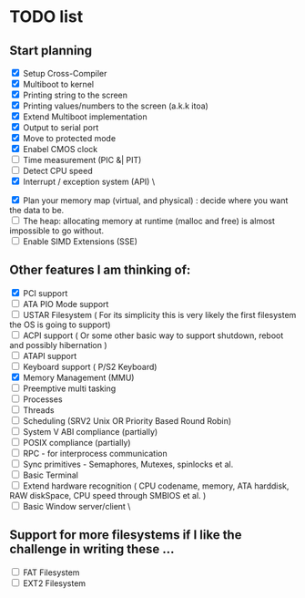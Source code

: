 # TODO list 
## Start planning
<input type="checkbox" checked/> Setup Cross-Compiler \
<input type="checkbox" checked/> Multiboot to kernel \
<input type="checkbox" checked/> Printing string to the screen \
<input type="checkbox" checked/> Printing values/numbers to the screen (a.k.k itoa) \
<input type="checkbox" checked/> Extend Multiboot implementation \
<input type="checkbox" checked/> Output to serial port \
<input type="checkbox" checked/> Move to protected mode \
<input type="checkbox" checked/> Enabel CMOS clock \
<input type="checkbox" /> Time measurement (PIC &| PIT) \
<input type="checkbox" /> Detect CPU speed \
<input type="checkbox" checked/> Interrupt / exception system (API) \

<input type="checkbox" checked/> Plan your memory map (virtual, and physical) : decide where you want the data to be. \
<input type="checkbox" /> The heap: allocating memory at runtime (malloc and free) is almost impossible to go without. \
<input type="checkbox" /> Enable SIMD Extensions (SSE)

## Other features I am thinking of:
<input type="checkbox" checked/> PCI support \
<input type="checkbox" /> ATA PIO Mode support \
<input type="checkbox" /> USTAR Filesystem ( For its simplicity this is very likely the first filesystem the OS is going to support) \
<input type="checkbox" /> ACPI support ( Or some other basic way to support shutdown, reboot and possibly hibernation ) \
<input type="checkbox" /> ATAPI support \
<input type="checkbox" /> Keyboard support ( P/S2 Keyboard) \
<input type="checkbox" checked/> Memory Management (MMU)   
<input type="checkbox" /> Preemptive multi tasking \
<input type="checkbox" /> Processes  \
<input type="checkbox" /> Threads  
<input type="checkbox" /> Scheduling (SRV2 Unix OR Priority Based Round Robin) \
<input type="checkbox" /> System V ABI compliance (partially) \
<input type="checkbox" /> POSIX compliance (partially) \
<input type="checkbox" /> RPC - for interprocess communication \
<input type="checkbox" /> Sync primitives  - Semaphores, Mutexes, spinlocks et al. \
<input type="checkbox" /> Basic Terminal \
<input type="checkbox" /> Extend hardware recognition ( CPU codename, memory, ATA harddisk, RAW diskSpace, CPU speed through SMBIOS et al. ) \
<input type="checkbox" /> Basic Window server/client \
## Support for more filesystems if I like the challenge in writing these ...
<input type="checkbox" /> FAT Filesystem \
<input type="checkbox" /> EXT2 Filesystem 
